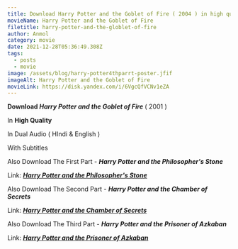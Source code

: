 ```yaml
---
title: Download Harry Potter and the Goblet of Fire ( 2004 ) in high quality
movieName: Harry Potter and the Goblet of Fire
filetitle: harry-potter-and-the-globlet-of-fire
author: Anmol
category: movie
date: 2021-12-28T05:36:49.308Z
tags:
  - posts
  - movie
image: /assets/blog/harry-potter4thparrt-poster.jfif
imageAlt: Harry Potter and the Goblet of Fire
movieLink: https://disk.yandex.com/i/6VgcQfVCNv1eZA
---
```

**Download *Harry Potter and the Goblet of Fire*** ( 2001 ) 

In **High Quality**

In Dual Audio ( HIndi & English )

With Subtitles

<span> Also Download The First Part - ***Harry Potter and the Philosopher's Stone*** </span>

<span> Link:  <a href="https://netblog.netlify.app/blog/harry-potter-and-the-philosophers-stone/"> ***Harry Potter and the Philosopher's Stone***</a></span>

<span> Also Download The Second Part - ***Harry Potter and the Chamber of Secrets*** </span>

<span>  Link: <a href="https://netblog.netlify.app/blog/harry-potter-and-the-chamber-of-secrets/">***Harry Potter and the Chamber of Secrets***</a></span>

 </span>

<span> Also Download The Third Part - ***Harry Potter and the Prisoner of Azkaban*** </span>

<span>  Link: <a href="https://netblog.netlify.app/blog/harry-potter-and-the-chamber-of-secrets-1/">***Harry Potter and the Prisoner of Azkaban***</a></span>

 </span>